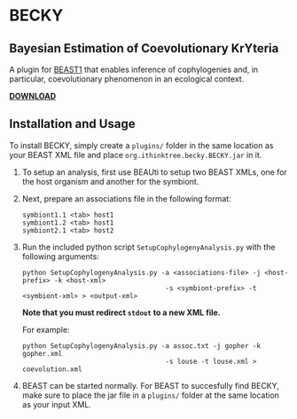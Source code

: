 # BECKY
## Bayesian Estimation of Coevolutionary KrYteria

A plugin for [BEAST1](http://beast.bio.ed.ac.uk/) that enables inference of cophylogenies and, in particular, coevolutionary phenomenon in an ecological context.

[**DOWNLOAD**](https://github.com/coevolution/BECKY/releases)

## Installation and Usage

To install BECKY, simply create a `plugins/` folder in the same location as your BEAST XML file and place `org.ithinktree.becky.BECKY.jar` in it.

1. To setup an analysis, first use BEAUti to setup two BEAST XMLs, one for the host organism and another for the symbiont.

2. Next, prepare an associations file in the following format:
   ```
   symbiont1.1 <tab> host1
   symbiont1.2 <tab> host1
   symbiont2.1 <tab> host2
   ```

3. Run the included python script `SetupCophylogenyAnalysis.py` with the following arguments:
   ```
   python SetupCophylogenyAnalysis.py -a <associations-file> -j <host-prefix> -k <host-xml>
                                       -s <symbiont-prefix> -t <symbiont-xml> > <output-xml>
   ```
   **Note that you must redirect `stdout` to a new XML file.**
   
   For example:
   ```
   python SetupCophylogenyAnalysis.py -a assoc.txt -j gopher -k gopher.xml
                                       -s louse -t louse.xml > coevolution.xml
   ```
   

4. BEAST can be started normally. For BEAST to succesfully find BECKY, make sure to place the jar file in a `plugins/` folder at the same location as your input XML.
